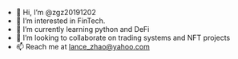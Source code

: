 - 👋 Hi, I’m @zgz20191202
- 👀 I’m interested in FinTech.
- 🌱 I’m currently learning python and DeFi
- 💞️ I’m looking to collaborate on trading systems and NFT projects
- 📫 Reach me at lance_zhao@yahoo.com

<!---
zgz20191202/zgz20191202 is a ✨ special ✨ repository because its `README.md` (this file) appears on your GitHub profile.
You can click the Preview link to take a look at your changes.
--->
